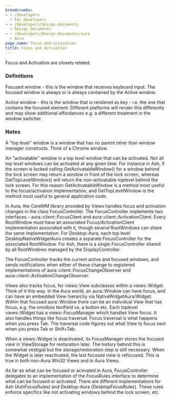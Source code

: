 ```yaml
---
breadcrumbs:
- - /developers
  - For Developers
- - /developers/design-documents
  - Design Documents
- - /developers/design-documents/aura
  - Aura
page_name: focus-and-activation
title: Focus and Activation
---
```


Focus and Activation are closely related.

### Definitions

Focused window - this is the window that receives keyboard input. The focused
window is always or is always contained by the Active window.

Active window - this is the window that is rendered as key - i.e. the one that
contains the focused element. Different platforms will render this differently
and may show additional affordances e.g. a different treatment in the window
switcher.

### Notes

A "top level" window is a window that has no parent other than window manager
constructs. Think of a Chrome window.

An "activatable" window is a top level window that can be activated. Not all top
level windows can be activated at any given time. For instance in Ash, if the
screen is locked calling GetActivatableWindow() for a window behind the lock
screen may return a window in front of the lock screen, whereas
GetTopLevelWindow() will return the non-activatable toplevel behind the lock
screen. For this reason GetActivatableWindow is a method most useful to the
focus/activation implementation, and GetTopLevelWindow is the method most useful
to general application code.

In Aura, the CoreWM library provided by Views handles focus and activation
changes in the class FocusController. The FocusController implements two
interfaces - aura::client::FocusClient and aura::client::ActivationClient. Every
RootWindow must have an associated Focus/ActivationClient implementation
associated with it, though several RootWindows can share the same
implementation. For Desktop-Aura, each top level DesktopNativeWidgetAura creates
a separate FocusController for the associated RootWindow. For Ash, there is a
single FocusController shared by all RootWindows managed by the
DisplayController.

The FocusController tracks the current active and focused windows, and sends
notifications when either of these change to registered implementations of
aura::client::FocusChangeObserver and aura::client::ActivationChangeObserver.

Views also tracks focus, for views::View subclasses within a views::Widget.
Think of it this way. In the Aura world, an aura::Window can have focus, and can
have an embedded View hierarchy via NativeWidgetAura/Widget. Within that focused
aura::Window there can be an individual View that has focus, e.g. the omnibox
textfield vs. a button etc. Each toplevel views::Widget has a
views::FocusManager which handles View focus. It also handles things like focus
traversal. Focus traversal is what happens when you press Tab. The traversal
code figures out what View to focus next when you press Tab or Shift+Tab.

When a views::Widget is deactivated, its FocusManager stores the focused view in
ViewStorage for restoration later. The history behind this is somewhat vestigial
but the storage/restoration step is still necessary. When the Widget is later
reactivated, the last focused view is refocused. This is true in both non-Aura
Win32 Views and in Aura Views.

As far as what can be focused or activated in Aura, FocusController delegates to
an implementation of the FocusRules interface to determine what can be focused
or activated. There are different implementations for Ash (AshFocusRules) and
Desktop-Aura (DesktopFocusRules). These rules enforce specifics like not
activating windows behind the lock screen, etc.
